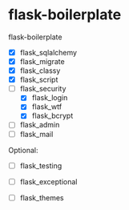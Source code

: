 # flask-boilerplate
flask-boilerplate

- [X] flask\_sqlalchemy
- [X] flask\_migrate
- [X] flask\_classy
- [X] flask\_script
- [ ] flask\_security
  - [X] flask\_login
  - [X] flask\_wtf
  - [X] flask\_bcrypt
- [ ] flask\_admin
- [ ] flask\_mail

Optional:
- [ ] flask\_testing
- [ ] flask\_exceptional
- [ ] flask\_themes

